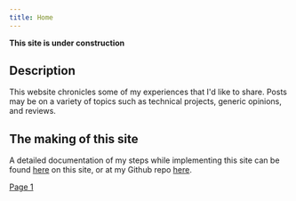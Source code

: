 ```yaml
---
title: Home
---
```

**This site is under construction**

## Description
This website chronicles some of my experiences that I'd like to share. Posts may be on a variety of topics such as technical projects, generic opinions, and reviews.

## The making of this site
A detailed documentation of my steps while implementing this site can be found [here](/docs/readme_page) on this site, or at my Github repo [here](https://github.com/TheGamer007/thegamer007.github.io/blob/master/README.md).

[Page 1](/docs/page_1)
